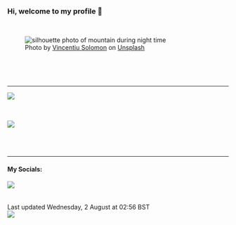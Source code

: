 <h3>Hi, welcome to my profile 👋</h3>

<br />
<figure>
  <img
    src="https://images.unsplash.com/photo-1419242902214-272b3f66ee7a?crop=entropy&cs=tinysrgb&fit=max&fm=jpg&ixid=M3wyNzQ3MDB8MHwxfHJhbmRvbXx8fHx8fHx8fDE2OTA5MzgwNTl8&ixlib=rb-4.0.3&q=80&w=1080&auto=format"
    alt="silhouette photo of mountain during night time" 
  />
  <figcaption>Photo by <a
    href="https://unsplash.com/@vincentiu?utm_source=Profile%20readme&utm_medium=referral">Vincentiu Solomon</a> on <a
    href="https://unsplash.com/?utm_source=Profile%20readme&utm_medium=referral">Unsplash</a></figcaption>
</figure>




  <br /><br /><br />

<hr />
<img
  src="https://github-readme-stats.vercel.app/api?username=shanelucy&show_icons=true&theme=calm"
/>
<br /><br /><br />

<img 
  src="https://github-readme-stats.vercel.app/api/top-langs/?username=shanelucy&theme=calm"
/>
<br /><br /><br /><br />
<hr />
<h4>My Socials:</h4>
<a href="https://uk.linkedin.com/in/shane-lucy-4735b616a">
  <img
    src="https://img.shields.io/badge/linkedin%20-%230077B5.svg?&style=for-the-badge&logo=linkedin&logoColor=white"
  />
</a>
<br /><br /><br />
Last updated Wednesday, 2 August at 02:56 BST
<br />
<img
  src="https://github.com/ShaneLucy/ShaneLucy/workflows/README%20build/badge.svg"
/>

